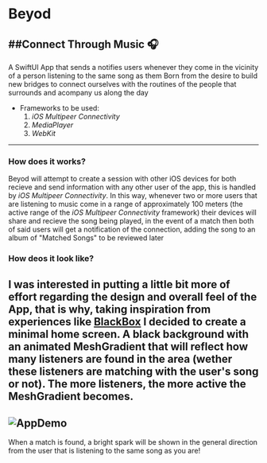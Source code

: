 # **Beyod**
##**Connect Through Music 🎧**
---
A SwiftUI App that sends a notifies users whenever they come in the vicinity of a person listening to the same song as them
Born from the desire to build new bridges to connect ourselves with the routines of the people that surrounds and acompany us along the day
- Frameworks to be used:
  1. *iOS Multipeer Connectivity* 
  2. *MediaPlayer*
  3. *WebKit*
---
### How does it works?
 Beyod will attempt to create a session with other iOS devices for both recieve and send information with any other user of the app, this is handled by *iOS Multipeer Connectivity*.
 In this way, whenever two or more users that are listening to music come in a range of approximately 100 meters (the active range of the *iOS Multipeer Connectivity* framework) their devices will
share and recieve the song being played, in the event of a match then both of said users will get a notification of the connection, adding the song to an album of "Matched Songs" to be reviewed later
### How deos it look like?
  I was interested in putting a little bit more of effort regarding the design and overall feel of the App, that is why, taking inspiration from experiences like [BlackBox](https://www.blackboxpuzzles.com) I
  decided to create a minimal home screen. A black background with an animated MeshGradient that will reflect how many listeners are found in the area (wether these listeners are matching with the user's song or not).
  The more listeners, the more active the MeshGradient becomes.
  ---
  ![AppDemo](https://github.com/user-attachments/assets/b3929ca7-6b3e-47ac-bb6e-df3d9ca45652)
  ---
  When a match is found, a bright spark will be shown in the general direction from the user that is listening to the same song as you are!
  



